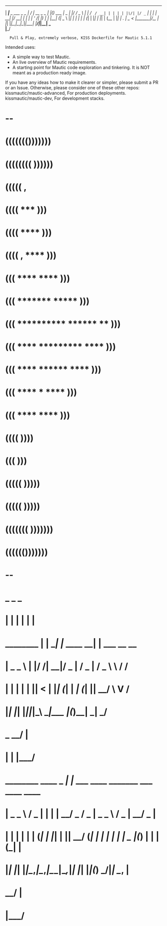 
   _____                  __  __             _   _        ____  _  ______  
  | ____|__ _ ___ _   _  |  \/  | __ _ _   _| |_(_) ___  |  _ \| |/ /  _ \ 
  |  _| / _` / __| | | | | |\/| |/ _` | | | | __| |/ __| | | | | ' /| |_) |
  | |__| (_| \__ \ |_| | | |  | | (_| | |_| | |_| | (__  | |_| | . \|  _ < 
  |_____\__,_|___/\__, | |_|  |_|\__,_|\__,_|\__|_|\___| |____/|_|\_\_| \_\
                   |___/                                                    

      Pull & Play, extremely verbose, KISS Dockerfile for Mautic 5.1.1


 Intended uses: 
 - A simple way to test Mautic.
 - An live overview of Mautic requirements.
 - A starting point for Mautic code exploration and tinkering.
 It is NOT meant as a production ready image.

 If you have any ideas how to make it clearer or simpler, please submit a PR or an Issue.
 Otherwise, please consider one of these other repos: 
 kissmautic/mautic-advanced, For production deployments.
 kissmautic/mautic-dev, For development stacks.

#
#                                 --                                   
#                           ((((((()))))))                              
#                      ((((((((         ))))))                          
#                   (((((                      ,                     
#                ((((                        ***    )))                  
#              ((((                        ****      )))           
#             ((((          ,             ****        )))                 
#            (((           ****         ****           )))              
#           (((           *******     *****             )))             
#           (((          ********** ******  **          )))             
#           (((         ****   *********   ****         )))             
#           (((        ****     ******      ****        )))             
#           (((       ****         *         ****       )))             
#            (((     ****                     ****     )))              
#             ((((                                   ))))               
#               (((                                 )))                 
#                (((((                           )))))                  
#                   (((((                     )))))                     
#                       (((((((         )))))))                        
#                            (((((()))))))                              
#                                 --                                   
#                      _     _                _                   
#                     | |   | |              | |                  
#           ________  | | __| |_  ____     __| |  ___ __   __     
#          |  _   _ \ | |/ /| __|/ _  |   / _  | / _ \  \ / /           
#          | | | | | ||   < | |_| (_| | _| (_| ||  __/ \ V /      
#          |_| |_| |_||_|\_\ \__|\___ |(_)\____| \___|  \_/       
#                         _       __/ |                           
#                        | |     |___/                            
#   ________   ____ _   _| |_ ___  ____ _______        ___  ____ ____ 
#  |  _   _ \ / _  | | | | __/ _ \/ _  |  _   _ \     / _ \|  __/ _  |
#  | | | | | | (_| | |_| | ||  __/ (_| | | | | | | _  |(_) | | | (_| |
#  |_| |_| |_|\__,_|\__,_|\__\___|\__,_|_| |_| |_|(_) \___/|_|  \__, |
#                                                                __/ |
#                                                               |___/ 
#                                                                         

